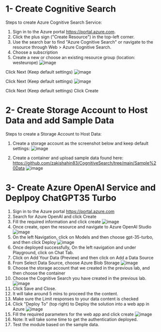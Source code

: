 # 1- Create Cognitive Search

Steps to create Azure Cognitive Search Service:

1. Sign in to the Azure portal https://portal.azure.com.
2. Click the plus sign ("Create Resource") in the top-left corner.
3. Use the search bar to find "Azure Cognitive Search" or navigate to the resource through Web > Azure Cognitive Search.
4. Choose a subscription
5. Create a new or choose an existing resource group (location: westeurope)
![image](https://github.com/zakishahin83/CognitiveSearch/assets/137057041/75face86-f693-49d9-b9aa-3d2b0faa8b25)

Click Next (Keep default settings)
![image](https://github.com/zakishahin83/CognitiveSearch/assets/137057041/42dacbd6-a1ad-4152-a816-41ab30cbc486)

Click Next (Keep default settings)
![image](https://github.com/zakishahin83/CognitiveSearch/assets/137057041/347abb59-a9de-4052-afa6-818b06620b2c)

Click Next (Keep default settings)
Click Create

# 2- Create Storage Account to Host Data and add Sample Data

Steps to create a Storage Account to Host Data:
1. Create a storage account as the screenshot below and keep default settings:
![image](https://github.com/zakishahin83/CognitiveSearch/assets/137057041/de9d810b-cebe-4673-bc94-c2a1ff940359)

2. Create a container and upload sample data found here: https://github.com/zakishahin83/CognitiveSearch/tree/main/Sample%20Data
![image](https://github.com/zakishahin83/CognitiveSearch/assets/137057041/f006d976-6d1b-4ff9-90c7-cd0ec66aeb32)

# 3- Create Azure OpenAI Service and Deplpoy ChatGPT35 Turbo
1. Sign in to the Azure portal https://portal.azure.com
2. Search for Azure OpenAI and click Create
3. Fill the required information and click create
   ![image](https://github.com/zakishahin83/CognitiveSearch/assets/137057041/93fc8d72-6e20-4c95-b99d-4ae89de037f8)
4. Once create, open the resource and navigate to Azure OpenAI Studio
    ![image](https://github.com/zakishahin83/CognitiveSearch/assets/137057041/6a1238fa-c7ff-43b3-86a0-3e22a7ce2d37)
5. On the left Navigation, click on Models and then choose gpt-35-turbo, and then click Deploy
![image](https://github.com/zakishahin83/CognitiveSearch/assets/137057041/b7cf9f1c-9c2a-4302-82a8-a93fd88a1efe)
6. Once deployed successfully, On the left navigation and under Playground, click on Chat Tab.
7. Click on Add Your Data (Preview) and then click on Add a Data Source
8. From Select Data Source, choose Azure Blob Storage
   ![image](https://github.com/zakishahin83/CognitiveSearch/assets/137057041/b76f6cfc-6583-482c-bb8b-de0162b5483d)
9. Choose the storage account that we created in the previous lab, and then choose the container
10. Choose the Cognitive Search you have created in the previous lab.
     ![image](https://github.com/zakishahin83/CognitiveSearch/assets/137057041/d2ad2a7b-af5e-4b2f-ae82-88c66cfc21d3)
11. Click Save and Close.
12. It will take around 5 mins to proceed the the content.
13. Make sure the Limit responses to your data content is checked
14. Click "Deploy To" (top right) to Deploy the solution into a web app in Azure 
![image](https://github.com/zakishahin83/CognitiveSearch/assets/137057041/da0553a4-0a8e-44c2-a858-bd5288d4f749)
15. Fill the required parameters for the web app and click create
![image](https://github.com/zakishahin83/CognitiveSearch/assets/137057041/6ff72e0e-fd29-498e-81a0-f217e54eba09)
16. Note: It will take some time to get the authentication deployed.
17. Test the module based on the sample data.




